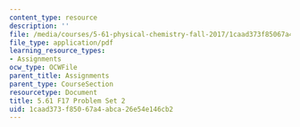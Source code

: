 ```yaml
---
content_type: resource
description: ''
file: /media/courses/5-61-physical-chemistry-fall-2017/1caad373f85067a4abca26e54e146cb2_MIT5_61F17_pset2.pdf
file_type: application/pdf
learning_resource_types:
- Assignments
ocw_type: OCWFile
parent_title: Assignments
parent_type: CourseSection
resourcetype: Document
title: 5.61 F17 Problem Set 2
uid: 1caad373-f850-67a4-abca-26e54e146cb2
---
```

